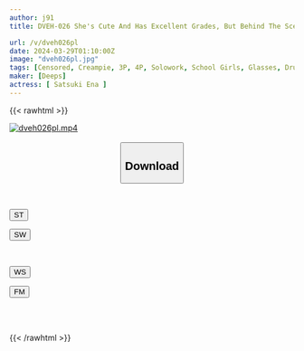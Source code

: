```yaml
---
author: j91
title: DVEH-026 She's Cute And Has Excellent Grades, But Behind The Scenes, She's A Reckless J○, And Her Childhood Friend And Private Tutor, The ``condescending Dick Duo'', Are Using An Aphrodisiac To Overwhelm Her! Complete Chin Pressure With Continuous Creampie Combination! Satsuki Ena

url: /v/dveh026pl
date: 2024-03-29T01:10:00Z
image: "dveh026pl.jpg"
tags: [Censored, Creampie, 3P, 4P, Solowork, School Girls, Glasses, Drug	]
maker: [Deeps]
actress: [ Satsuki Ena ]
---
```



{{< rawhtml >}}

<div class="video" data-videoid="akp8pwW7Brs2AK">
    <a href="javascript:;">
        <img src="/v/dveh026pl/dveh026pl.jpg" width="WIDTH" height="HEIGHT" alt="dveh026pl.mp4" loading="lazy">
    </a>
</div>

<script type="text/javascript" src="https://j91.asia/asset/on-demand-st.js"></script>

<br>
  <link rel="stylesheet" href="https://j91.asia/asset/bs5.css">
  
  <center>
  <button class="btn btn-primary" type="button" data-bs-toggle="collapse" data-bs-target=".multi-collapse" aria-expanded="false" aria-controls="multiCollapseExample1 multiCollapseExample2"><h2>Download</h2></button></center>
</p>
<div class="row">
  <div class="col">
    <div class="collapse multi-collapse" id="multiCollapseExample1">
      <div class="card card-body">
	      	      <br>
<div class="buttons">  
<p><a href="https://streamtape.to/v/akp8pwW7Brs2AK" target="_blank"><button class="btn-hover color-3"><i class="fa fa-download"></i> ST</button></a></p>
<p><a href="https://asnwish.com/i9tff8kkv16a" target="_blank"><button class="btn-hover color-2"><i class="fa fa-download"></i> SW</button></a></p></div>
    </div>
  </div>
</div>
  <div class="col">
    <div class="collapse multi-collapse" id="multiCollapseExample2">
      <div class="card card-body">
	      <br>
<div class="buttons">
<p><a href="https://wolfstream.tv/vnxcmrtbinm7"><button class="btn-hover color-9"><i class="fa fa-download"></i> WS</button></a></p>
<p><a href="https://filemoon.sx/d/ipxhxyxmg72l"><button class="btn-hover color-8"><i class="fa fa-download"></i> FM</button></a></p></div>
<br><br>
      </div>
    </div>
  </div>
</div>

{{< /rawhtml >}}